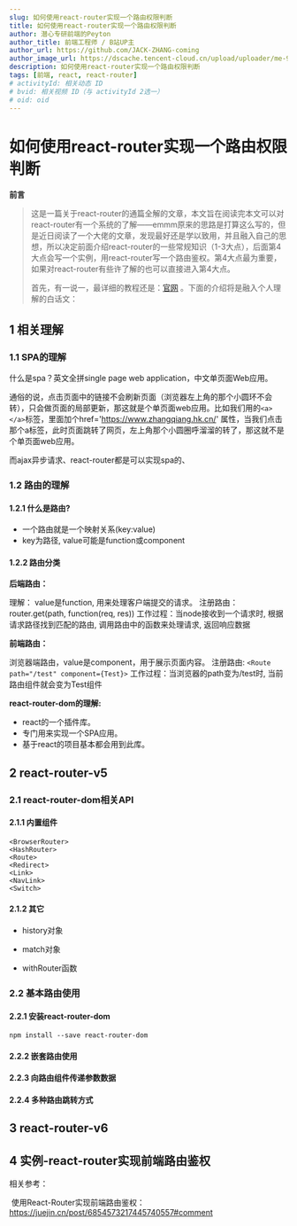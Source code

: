 ```yaml
---
slug: 如何使用react-router实现一个路由权限判断
title: 如何使用react-router实现一个路由权限判断
author: 潜心专研前端的Peyton
author_title: 前端工程师 / B站UP主
author_url: https://github.com/JACK-ZHANG-coming
author_image_url: https://dscache.tencent-cloud.cn/upload/uploader/me-92a68e681ce3e4498e0f4b495c7fff699f3e5dd2.png
description: 如何使用react-router实现一个路由权限判断
tags: [前端, react, react-router]
# activityId: 相关动态 ID
# bvid: 相关视频 ID（与 activityId 2选一）
# oid: oid
---
```


# 如何使用react-router实现一个路由权限判断

**前言**

> 这是一篇关于react-router的通篇全解的文章，本文旨在阅读完本文可以对react-router有一个系统的了解——emmm原来的思路是打算这么写的，但是近日阅读了一个大佬的文章，发现最好还是学以致用，并且融入自己的思想，所以决定前面介绍react-router的一些常规知识（1-3大点），后面第4大点会写一个实例，用react-router写一个路由鉴权。第4大点最为重要，如果对react-router有些许了解的也可以直接进入第4大点。
>
> 首先，有一说一，最详细的教程还是：[官网](https://reactrouter.com/en/main)  。下面的介绍将是融入个人理解的白话文：

## 1 相关理解

### 1.1 SPA的理解

什么是spa？英文全拼single page web application，中文单页面Web应用。

通俗的说，点击页面中的链接不会刷新页面（浏览器左上角的那个小圆环不会转），只会做页面的局部更新，那这就是个单页面web应用。比如我们用的`<a></a>`标签，里面加个href='https://www.zhangqiang.hk.cn/' 属性，当我们点击那个a标签，此时页面跳转了网页，左上角那个小圆圈呼溜溜的转了，那这就不是个单页面web应用。

而ajax异步请求、react-router都是可以实现spa的、

### 1.2 路由的理解

#### 1.2.1 什么是路由?

- 一个路由就是一个映射关系(key:value)
- key为路径, value可能是function或component

#### 1.2.2 路由分类

**后端路由：**

理解： value是function, 用来处理客户端提交的请求。
注册路由： router.get(path, function(req, res))
工作过程：当node接收到一个请求时, 根据请求路径找到匹配的路由, 调用路由中的函数来处理请求, 返回响应数据

**前端路由：**

浏览器端路由，value是component，用于展示页面内容。
注册路由: `<Route path="/test" component={Test}>`
工作过程：当浏览器的path变为/test时, 当前路由组件就会变为Test组件

**react-router-dom的理解:**

- react的一个插件库。
- 专门用来实现一个SPA应用。
- 基于react的项目基本都会用到此库。

## 2 react-router-v5

### 2.1 react-router-dom相关API

#### 2.1.1 内置组件

```
<BrowserRouter>
<HashRouter>
<Route>
<Redirect>
<Link>
<NavLink>
<Switch>
```

#### 2.1.2 其它

- history对象

- match对象

- withRouter函数



### 2.2 基本路由使用

#### 2.2.1 安装react-router-dom

```
npm install --save react-router-dom
```

#### 2.2.2 嵌套路由使用



#### 2.2.3 向路由组件传递参数数据



#### 2.2.4 多种路由跳转方式



## 3 react-router-v6





## 4 实例-react-router实现前端路由鉴权

相关参考：

​	使用React-Router实现前端路由鉴权：https://juejin.cn/post/6854573217445740557#comment
